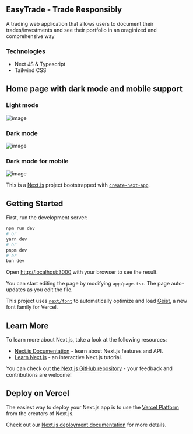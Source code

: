 ## EasyTrade - Trade Responsibly
A trading web application that allows users to document their trades/investments and see their portfolio in an oraginized and comprehensive way 
### Technologies
* Next JS & Typescript
* Tailwind CSS
  
## Home page with dark mode and mobile support
### Light mode
![image](https://github.com/user-attachments/assets/0b5a3bc8-a741-4c7b-9142-7f4339808367)
### Dark mode
![image](https://github.com/user-attachments/assets/9eeb9f7b-500d-4dac-aab5-2ee3996981dd)
### Dark mode for mobile
![image](https://github.com/user-attachments/assets/ca79d500-b1af-474b-9cf6-1e20164e55e4)


This is a [Next.js](https://nextjs.org) project bootstrapped with [`create-next-app`](https://nextjs.org/docs/app/api-reference/cli/create-next-app).

## Getting Started

First, run the development server:

```bash
npm run dev
# or
yarn dev
# or
pnpm dev
# or
bun dev
```

Open [http://localhost:3000](http://localhost:3000) with your browser to see the result.

You can start editing the page by modifying `app/page.tsx`. The page auto-updates as you edit the file.

This project uses [`next/font`](https://nextjs.org/docs/app/building-your-application/optimizing/fonts) to automatically optimize and load [Geist](https://vercel.com/font), a new font family for Vercel.

## Learn More

To learn more about Next.js, take a look at the following resources:

- [Next.js Documentation](https://nextjs.org/docs) - learn about Next.js features and API.
- [Learn Next.js](https://nextjs.org/learn) - an interactive Next.js tutorial.

You can check out [the Next.js GitHub repository](https://github.com/vercel/next.js) - your feedback and contributions are welcome!

## Deploy on Vercel

The easiest way to deploy your Next.js app is to use the [Vercel Platform](https://vercel.com/new?utm_medium=default-template&filter=next.js&utm_source=create-next-app&utm_campaign=create-next-app-readme) from the creators of Next.js.

Check out our [Next.js deployment documentation](https://nextjs.org/docs/app/building-your-application/deploying) for more details.
